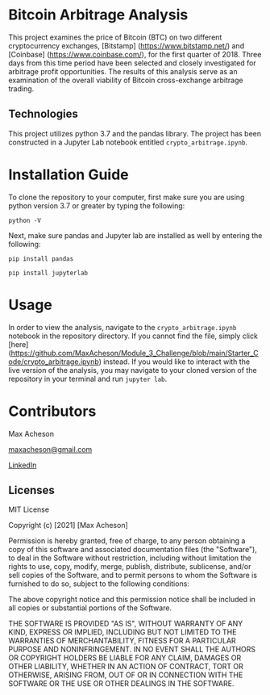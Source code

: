 # Bitcoin Arbitrage Analysis

This project examines the price of Bitcoin (BTC) on two different cryptocurrency exchanges, [Bitstamp] (https://www.bitstamp.net/) and [Coinbase] (https://www.coinbase.com/), for the first quarter of 2018. Three days from this time period have been selected and closely investigated for arbitrage profit opportunities. The results of this analysis serve as an examination of the overall viability of Bitcoin cross-exchange arbitrage trading.

## Technologies

This project utilizes python 3.7 and the pandas library. The project has been constructed in a Jupyter Lab notebook entitled `crypto_arbitrage.ipynb`.


# Installation Guide
To clone the repository to your computer, first make sure you are using python version 3.7 or greater by typing the following:

`python -V`

Next, make sure pandas and Jupyter lab are installed as well by entering the following:

`pip install pandas`

`pip install jupyterlab`

# Usage

In order to view the analysis, navigate to the `crypto_arbitrage.ipynb` notebook in the repository directory. If you cannot find the file, simply click [here] (https://github.com/MaxAcheson/Module_3_Challenge/blob/main/Starter_Code/crypto_arbitrage.ipynb) instead. If you would like to interact with the live version of the analysis, you may navigate to your cloned version of the repository in your terminal and run `jupyter lab`.

# Contributors

Max Acheson

maxacheson@gmail.com

[LinkedIn](https://www.linkedin.com/in/max-acheson-75093a19a/)

## Licenses

MIT License

Copyright (c) [2021] [Max Acheson]

Permission is hereby granted, free of charge, to any person obtaining a copy of this software and associated documentation files (the "Software"), to deal in the Software without restriction, including without limitation the rights to use, copy, modify, merge, publish, distribute, sublicense, and/or sell copies of the Software, and to permit persons to whom the Software is furnished to do so, subject to the following conditions:

The above copyright notice and this permission notice shall be included in all copies or substantial portions of the Software.

THE SOFTWARE IS PROVIDED "AS IS", WITHOUT WARRANTY OF ANY KIND, EXPRESS OR IMPLIED, INCLUDING BUT NOT LIMITED TO THE WARRANTIES OF MERCHANTABILITY, FITNESS FOR A PARTICULAR PURPOSE AND NONINFRINGEMENT. IN NO EVENT SHALL THE AUTHORS OR COPYRIGHT HOLDERS BE LIABLE FOR ANY CLAIM, DAMAGES OR OTHER LIABILITY, WHETHER IN AN ACTION OF CONTRACT, TORT OR OTHERWISE, ARISING FROM, OUT OF OR IN CONNECTION WITH THE SOFTWARE OR THE USE OR OTHER DEALINGS IN THE SOFTWARE.
